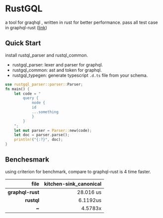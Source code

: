 # RustGQL
a tool for graqhql , written in rust for better performance. pass all test case in graphql-rust ([link](https://github.com/graphql-rust/graphql-parser/tree/master/tests))

## Quick Start
install rustql_parser and rustql_common.
- rustgql_parser: lexer and parser for graphql.
- rustgql_common: ast and token for graphql.
- rustgql_typegen: generate typescript `.d.ts` file from your schema.
```rust
use rustgql_parser::parser::Parser;
fn main() {
    let code = "
        query {
            node {
            id
            ...something
            }
        }
    ";
    let mut parser = Parser::new(code);
    let doc = parser.parse();
    println!("{:?}", doc);
}
```
## Benchesmark
using criterion for benchmark, compare to graphql-rust is 4 time faster.

|      **file**      |  kitchen-sink_canonical |  
| -----------------: | ----------------------: | 
|   **graphql-rust** |               28.016 us | 
|      **rustql**    |                6.1192us |
|        **~**       |                 4.5783x |